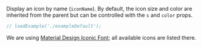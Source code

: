 Display an icon by name (`iconName`). By default, the icon size and color are inherited from the parent but
can be controlled with the `s` and `color` props.

```jsx
// loadExample('./exampleDefault');
```

We are using [Material Design Iconic Font](http://zavoloklom.github.io/material-design-iconic-font/icons.html); all
available icons are listed there.

